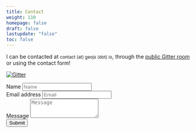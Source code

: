 ```yaml
---
title: Contact
weight: 110
homepage: false
draft: false
lastupdate: "false"
toc: false
---
```


I can be contacted at <small>contact (at) geojs (dot) io</small>, through the [public Gitter room](https://gitter.im/jloh/geojs) or using the contact form!

[![Gitter](https://img.shields.io/gitter/room/jloh/geojs.svg?style=flat-square&logo=gitter-white)](https://gitter.im/jloh/geojs)

<form name="contact" action="thank-you" data-netlify="true">
  <div class="form-group">
    <label for="name">Name</label>
    <input type="text" class="form-control" id="name" placeholder="Name" name="Name">
  </div>
  <div class="form-group">
    <label for="email">Email address</label>
    <input type="email" class="form-control" id="email" placeholder="Email" name="Email">
  </div>
  <div class="form-group">
    <label for="message">Message</label>
    <textarea class="form-control" rows="3" name="Message" id="message" placeholder="Message"></textarea>
  </div>
  <button type="submit" class="btn btn-default">Submit</button>
</form>
